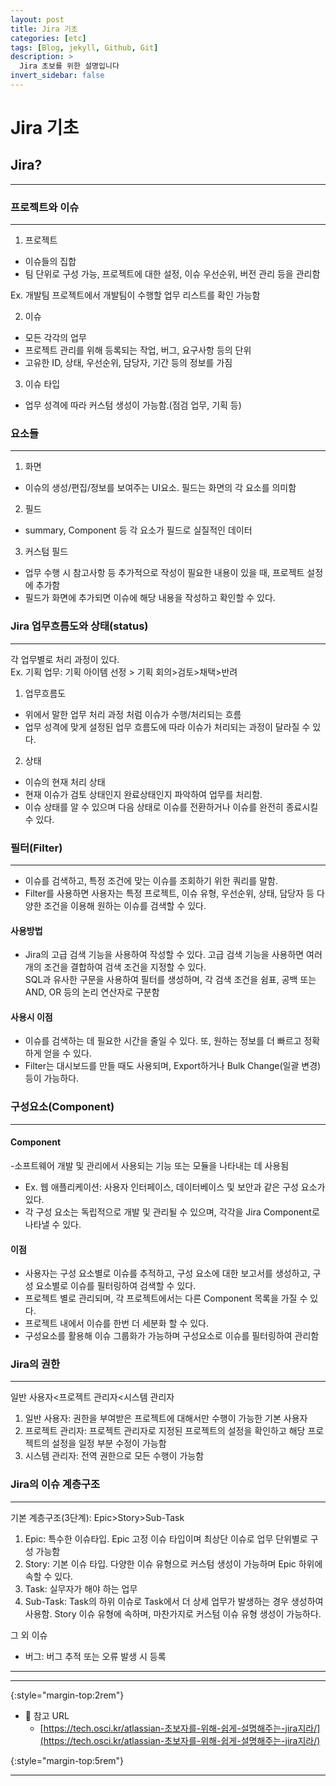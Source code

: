 ```yaml
---
layout: post
title: Jira 기초
categories: [etc]
tags: [Blog, jekyll, Github, Git]
description: >
  Jira 초보를 위한 설명입니다
invert_sidebar: false
---
```


# Jira 기초

## Jira?

---

### 프로젝트와 이슈

---

1. 프로젝트
- 이슈들의 집합
- 팀 단위로 구성 가능, 프로젝트에 대한 설정, 이슈 우선순위, 버전 관리 등을 관리함

Ex. 개발팀 프로젝트에서 개발팀이 수행할 업무 리스트를 확인 가능함

2. 이슈
- 모든 각각의 업무
- 프로젝트 관리를 위해 등록되는 작업, 버그, 요구사항 등의 단위
- 고유한 ID, 상태, 우선순위, 담당자, 기간 등의 정보를 가짐

3. 이슈 타입
- 업무 성격에 따라 커스텀 생성이 가능함.(점검 업무, 기획 등)

### 요소들

---

1. 화면
- 이슈의 생성/편집/정보를 보여주는 UI요소. 필드는 화면의 각 요소를 의미함
2. 필드
- summary, Component 등 각 요소가 필드로 실질적인 데이터

3. 커스텀 필드 
- 업무 수행 시 참고사항 등 추가적으로 작성이 필요한 내용이 있을 때, 프로젝트 설정에 추가함
- 필드가 화면에 추가되면 이슈에 해당 내용을 작성하고 확인할 수 있다.

### Jira 업무흐름도와 상태(status)

---

각 업무별로 처리 과정이 있다.<br>
Ex. 기획 업무: 기획 아이템 선정 > 기획 회의>검토>채택>반려<br>

1. 업무흐름도
- 위에서 말한 업무 처리 과정 처럼 이슈가 수행/처리되는 흐름
- 업무 성격에 맞게 설정된 업무 흐름도에 따라 이슈가 처리되는 과정이 달라질 수 있다.

2. 상태
- 이슈의 현재 처리 상태
- 현재 이슈가 검토 상태인지 완료상태인지 파악하여 업무를 처리함.
- 이슈 상태를 알 수 있으며 다음 상태로 이슈를 전환하거나 이슈를 완전히 종료시킬 수 있다.

### 필터(Filter)

---

- 이슈를 검색하고, 특정 조건에 맞는 이슈를 조회하기 위한 쿼리를 말함.
- Filter를 사용하면 사용자는 특정 프로젝트, 이슈 유형, 우선순위, 상태, 담당자 등 다양한 조건을 이용해 원하는 이슈를 검색할 수 있다.

#### 사용방법 
- Jira의 고급 검색 기능을 사용하여 작성할 수 있다. 고급 검색 기능을 사용하면 여러개의 조건을 결합하여 검색 조건을 지정할 수 있다.<br>
SQL과 유사한 구문을 사용하여 필터를 생성하며, 각 검색 조건을 쉼표, 공백 또는 AND, OR 등의 논리 연산자로 구분함

#### 사용시 이점 
- 이슈를 검색하는 데 필요한 시간을 줄일 수 있다. 또, 원하는 정보를 더 빠르고 정확하게 얻을 수 있다. 
- Filter는 대시보드를 만들 때도 사용되며, Export하거나 Bulk Change(일괄 변경) 등이 가능하다. 

### 구성요소(Component)

---

#### Component
-소프트웨어 개발 및 관리에서 사용되는 기능 또는 모듈을 나타내는 데 사용됨<br>

- Ex. 웹 애플리케이션: 사용자 인터페이스, 데이터베이스 및 보안과 같은 구성 요소가 있다.
- 각 구성 요소는 독립적으로 개발 및 관리될 수 있으며, 각각을 Jira Component로 나타낼 수 있다.

#### 이점
- 사용자는 구성 요소별로 이슈를 추적하고, 구성 요소에 대한 보고서를 생성하고, 구성 요소별로 이슈를 필터링하여 검색할 수 있다. 
- 프로젝트 별로 관리되며, 각 프로젝트에서는 다른 Component 목록을 가질 수 있다.
- 프로젝트 내에서 이슈를 한번 더 세분화 할 수 있다.
- 구성요소를 활용해 이슈 그룹화가 가능하며 구성요소로 이슈를 필터링하여 관리함

### Jira의 권한

---
일반 사용자<프로젝트 관리자<시스템 관리자 <br>
1. 일반 사용자: 권한을 부여받은 프로젝트에 대해서만 수행이 가능한 기본 사용자
2. 프로젝트 관리자: 프로젝트 관리자로 지정된 프로젝트의 설정을 확인하고 해당 프로젝트의 설정을 일정 부분 수정이 가능함
3. 시스템 관리자: 전역 권한으로 모든 수행이 가능함

### Jira의 이슈 계층구조

---
기본 계층구조(3단계): Epic>Story>Sub-Task<br>

1. Epic: 특수한 이슈타입. Epic 고정 이슈 타입이며 최상단 이슈로 업무 단위별로 구성 가능함
2. Story: 기본 이슈 타입. 다양한 이슈 유형으로 커스텀 생성이 가능하며 Epic 하위에 속할 수 있다.
3. Task: 실무자가 해야 하는 업무
4. Sub-Task: Task의 하위 이슈로 Task에서 더 상세 업무가 발생하는 경우 생성하여 사용함. Story 이슈 유형에 속하며, 마찬가지로 커스텀 이슈 유형 생성이 가능하다.<br>

그 외 이슈
- 버그: 버그 추적 또는 오류 발생 시 등록

---

---

{:style="margin-top:2rem"}

- 🔗 참고 URL
  - [https://tech.osci.kr/atlassian-초보자를-위해-쉽게-설명해주는-jira지라/](https://tech.osci.kr/atlassian-초보자를-위해-쉽게-설명해주는-jira지라/)

{:style="margin-top:5rem"}

---